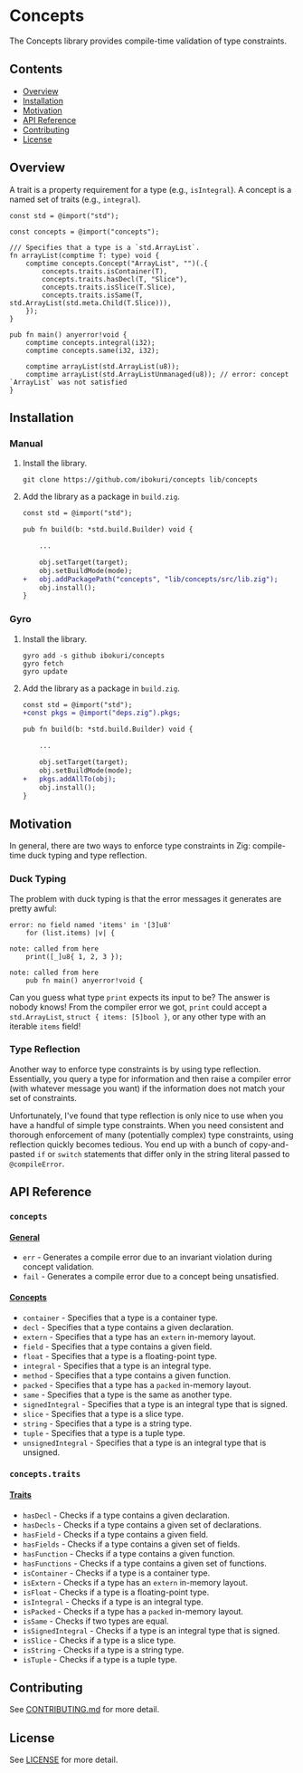 # Concepts

The Concepts library provides compile-time validation of type constraints.

## Contents

* [Overview](#overview)
* [Installation](#installation)
* [Motivation](#motivation)
* [API Reference](#api-reference)
* [Contributing](#contributing)
* [License](#license)

## Overview

A trait is a property requirement for a type (e.g., `isIntegral`). A concept is
a named set of traits (e.g., `integral`).

```zig
const std = @import("std");

const concepts = @import("concepts");

/// Specifies that a type is a `std.ArrayList`.
fn arrayList(comptime T: type) void {
    comptime concepts.Concept("ArrayList", "")(.{
        concepts.traits.isContainer(T),
        concepts.traits.hasDecl(T, "Slice"),
        concepts.traits.isSlice(T.Slice),
        concepts.traits.isSame(T, std.ArrayList(std.meta.Child(T.Slice))),
    });
}

pub fn main() anyerror!void {
    comptime concepts.integral(i32);
    comptime concepts.same(i32, i32);

    comptime arrayList(std.ArrayList(u8));
    comptime arrayList(std.ArrayListUnmanaged(u8)); // error: concept `ArrayList` was not satisfied
}
```


## Installation

### Manual

1. Install the library.

    ```
    git clone https://github.com/ibokuri/concepts lib/concepts
    ```

2. Add the library as a package in `build.zig`.

    ```diff
    const std = @import("std");

    pub fn build(b: *std.build.Builder) void {

        ...

        obj.setTarget(target);
        obj.setBuildMode(mode);
    +   obj.addPackagePath("concepts", "lib/concepts/src/lib.zig");
        obj.install();
    }
    ```

### Gyro

1. Install the library.

    ```
    gyro add -s github ibokuri/concepts
    gyro fetch
    gyro update
    ```

2. Add the library as a package in `build.zig`.

    ```diff
    const std = @import("std");
    +const pkgs = @import("deps.zig").pkgs;

    pub fn build(b: *std.build.Builder) void {

        ...

        obj.setTarget(target);
        obj.setBuildMode(mode);
    +   pkgs.addAllTo(obj);
        obj.install();
    }
    ```

## Motivation

In general, there are two ways to enforce type constraints in Zig: compile-time
duck typing and type reflection.

### Duck Typing

The problem with duck typing is that the error messages it generates are pretty
awful:

```
error: no field named 'items' in '[3]u8'
    for (list.items) |v| {

note: called from here
    print([_]u8{ 1, 2, 3 });

note: called from here
    pub fn main() anyerror!void {

```

Can you guess what type `print` expects its input to be? The answer is nobody
knows! From the compiler error we got, `print` could accept a `std.ArrayList`,
`struct { items: [5]bool }`, or any other type with an iterable `items` field!

### Type Reflection

Another way to enforce type constraints is by using type reflection.
Essentially, you query a type for information and then raise a compiler error
(with whatever message you want) if the information does not match your set of
constraints.

Unfortunately, I've found that type reflection is only nice to use when you
have a handful of simple type constraints. When you need consistent and
thorough enforcement of many (potentially complex) type constraints, using
reflection quickly becomes tedious. You end up with a bunch of copy-and-pasted
`if` or `switch` statements that differ only in the string literal passed to
`@compileError`.

## API Reference

### `concepts`

#### [General](src/lib.zig)

- `err` - Generates a compile error due to an invariant violation during concept validation.
- `fail` - Generates a compile error due to a concept being unsatisfied.

#### [Concepts](src/concepts)

- `container` - Specifies that a type is a container type.
- `decl` - Specifies that a type contains a given declaration.
- `extern` - Specifies that a type has an `extern` in-memory layout.
- `field` - Specifies that a type contains a given field.
- `float` - Specifies that a type is a floating-point type.
- `integral` - Specifies that a type is an integral type.
- `method` - Specifies that a type contains a given function.
- `packed` - Specifies that a type has a `packed` in-memory layout.
- `same` - Specifies that a type is the same as another type.
- `signedIntegral` - Specifies that a type is an integral type that is signed.
- `slice` - Specifies that a type is a slice type.
- `string` - Specifies that a type is a string type.
- `tuple` - Specifies that a type is a tuple type.
- `unsignedIntegral` - Specifies that a type is an integral type that is unsigned.

### `concepts.traits`

#### [Traits](src/traits)

- `hasDecl` - Checks if a type contains a given declaration.
- `hasDecls` - Checks if a type contains a given set of declarations.
- `hasField` - Checks if a type contains a given field.
- `hasFields` - Checks if a type contains a given set of fields.
- `hasFunction` - Checks if a type contains a given function.
- `hasFunctions` - Checks if a type contains a given set of functions.
- `isContainer` - Checks if a type is a container type.
- `isExtern` - Checks if a type has an `extern` in-memory layout.
- `isFloat` - Checks if a type is a floating-point type.
- `isIntegral` - Checks if a type is an integral type.
- `isPacked` - Checks if a type has a `packed` in-memory layout.
- `isSame` - Checks if two types are equal.
- `isSignedIntegral` - Checks if a type is an integral type that is signed.
- `isSlice` - Checks if a type is a slice type.
- `isString` - Checks if a type is a string type.
- `isTuple` - Checks if a type is a tuple type.

## Contributing

See [CONTRIBUTING.md](CONTRIBUTING.md) for more detail.

## License

See [LICENSE](LICENSE) for more detail.

